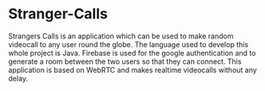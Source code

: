 # Stranger-Calls
Strangers Calls is an application which can be used to make random videocall to any user round the globe.
The language used to develop this whole project is Java.
Firebase is used for the google authentication and to generate a room between the two users so that they can connect.
This application is based on WebRTC and makes realtime videocalls without any delay.

